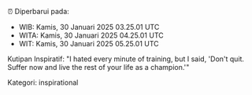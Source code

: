 ⏰ Diperbarui pada:
- WIB: Kamis, 30 Januari 2025 03.25.01 UTC
- WITA: Kamis, 30 Januari 2025 04.25.01 UTC
- WIT: Kamis, 30 Januari 2025 05.25.01 UTC

Kutipan Inspiratif:
"I hated every minute of training, but I said, 'Don't quit. Suffer now and live the rest of your life as a champion.'"


Kategori: inspirational

